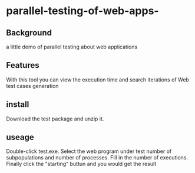 # parallel-testing-of-web-apps-
## Background
a little demo of parallel testing about web applications<br/>
## Features
With this tool you can view the execution time and search iterations of Web test cases generation 
## install
Download the test package and unzip it.
## useage
Double-click test.exe. 
Select the web program under test number of subpopulations and number of processes.
Fill in the number of executions.
Finally click the "starting" buttun and you would get the result
